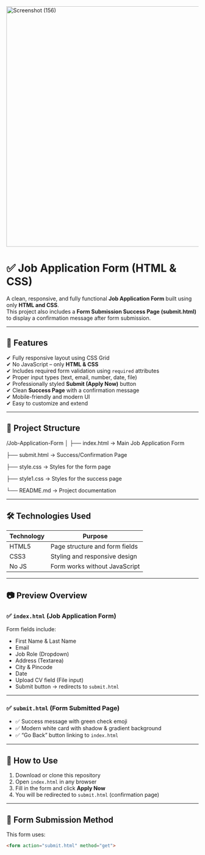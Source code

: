 
<img width="1298" height="629" alt="Screenshot (156)" src="https://github.com/user-attachments/assets/73c23d3a-14e4-428b-9304-327354e6d4fb" />




# ✅ Job Application Form (HTML & CSS)

A clean, responsive, and fully functional **Job Application Form** built using only **HTML and CSS**.  
This project also includes a **Form Submission Success Page (submit.html)** to display a confirmation message after form submission.

---

## 📌 Features

✔ Fully responsive layout using CSS Grid  
✔ No JavaScript – only **HTML & CSS**  
✔ Includes required form validation using `required` attributes  
✔ Proper input types (text, email, number, date, file)  
✔ Professionally styled **Submit (Apply Now)** button  
✔ Clean **Success Page** with a confirmation message  
✔ Mobile-friendly and modern UI  
✔ Easy to customize and extend

---

## 📁 Project Structure

/Job-Application-Form
│
├── index.html → Main Job Application Form

├── submit.html → Success/Confirmation Page

├── style.css → Styles for the form page

├── style1.css → Styles for the success page

└── README.md → Project documentation


---

## 🛠 Technologies Used

| Technology | Purpose |
|------------|---------|
| HTML5      | Page structure and form fields |
| CSS3       | Styling and responsive design |
| No JS      | Form works without JavaScript |

---

## 📷 Preview Overview

### ✅ `index.html` (Job Application Form)

Form fields include:
- First Name & Last Name  
- Email  
- Job Role (Dropdown)  
- Address (Textarea)  
- City & Pincode  
- Date  
- Upload CV field (File input)  
- Submit button → redirects to `submit.html`

---

### ✅ `submit.html` (Form Submitted Page)

- ✅ Success message with green check emoji  
- ✅ Modern white card with shadow & gradient background  
- ✅ “Go Back” button linking to `index.html`

---

## 🚀 How to Use

1. Download or clone this repository  
2. Open `index.html` in any browser  
3. Fill in the form and click **Apply Now**  
4. You will be redirected to `submit.html` (confirmation page)

---

## 📌 Form Submission Method

This form uses:

```html
<form action="submit.html" method="get">
